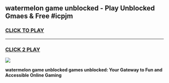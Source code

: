 
## watermelon game unblocked - Play Unblocked Gmaes & Free #icpjm
<h3>
<a href="https://news.freeplayer.one?title=watermelon_game_unblocked&ref=03M">CLICK TO PLAY</a></h3>
<hr>

<h3>
<a href="https://news.freeplayer.one?title=watermelon_game_unblocked&ref=03M">CLICK 2 PLAY</a>
  
</h3>

<a href="https://news.freeplayer.one?title=watermelon_game_unblocked&ref=03M"><img src="https://clearcache.store/games.png"></a>


**watermelon game unblocked games unblocked: Your Gateway to Fun and Accessible Online Gaming**
